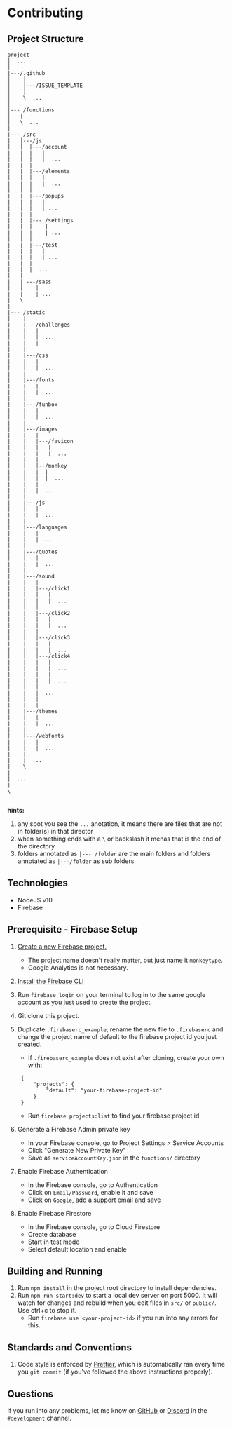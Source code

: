 # Contributing

## Project Structure
```
project
│  ...
│      
|---/.github
│    │   
│    │---/ISSUE_TEMPLATE
│    │
│    \  ...
│          
│--- /functions        
│   |    
│   \  ...
|
|--- /src 
|   │---/js
|   |  |---/account
|   |  |   |
|   |  |   |  ...
|   |  |   
|   |  |---/elements
|   |  |   |
|   |  |   |  ...
|   |  |
|   |  |---/popups
|   |  |   |
|   |  |   | ...
|   |  |
|   |  |--- /settings
|   |  |    | 
|   |  |    | ...
|   |  |
|   |  |---/test
|   |  |   |
|   |  |   | ...
|   |  |
|   |  |  ...
|   |  
|   | ---/sass
|   |    |
|   |    | ...
|   \
|       
|--- /static    
|    |
|    |---/challenges
|    |   |
|    |   |  ...
|    |   |
|    |   
|    |---/css   
|    |   |  
|    |   |  ...   
|    |   
|    |---/fonts   
|    |   |
|    |   |  ...
|    |   
|    |---/funbox   
|    |   |
|    |   |  ...
|    |
|    |---/images
|    |   |
|    |   |---/favicon
|    |   |   |
|    |   |   |  ...
|    |   |
|    |   |--/monkey
|    |   |  |
|    |   |  |  ...
|    |   |
|    |   |  ...
|    |   
|    |---/js   
|    |   |
|    |   |  ...   
|    |   
|    |---/languages   
|    |   |
|    |   | ...
|    |   
|    |---/quotes   
|    |   |
|    |   |  ...
|    |   
|    |---/sound   
|    |   |
|    |   |---/click1
|    |   |   |
|    |   |   |  ...
|    |   |
|    |   |---/click2
|    |   |   |
|    |   |   |  ...
|    |   |
|    |   |---/click3
|    |   |   |
|    |   |   |  ...
|    |   |---/click4
|    |   |   |
|    |   |   |  ...
|    |   |   |
|    |   |   |  ...
|    |   |
|    |   |  ...
|    |   |
|    |   |
|    |---/themes   
|    |   |
|    |   |  ...
|    |   
|    |---/webfonts   
|    |   |
|    |   |  ...
|    |   
|    |  ...
|    \
|       
|  ...   
|   
\     
  

```

**hints:**
1. any spot you see the `...` anotation, it means there are files that are not in folder(s) in that director
2. when something ends with a `\` or backslash it menas that is the end of the directory
3. folders annotated as `|--- /folder` are the main folders and folders annotated as `|---/folder` as sub folders


## Technologies

- NodeJS v10
- Firebase

## Prerequisite - Firebase Setup

1. [Create a new Firebase project.](https://console.firebase.google.com/u/0/)

   - The project name doesn't really matter, but just name it `monkeytype`.
   - Google Analytics is not necessary.

1. [Install the Firebase CLI](https://firebase.google.com/docs/cli)
1. Run `firebase login` on your terminal to log in to the same google account as you just used to create the project.
1. Git clone this project.
1. Duplicate `.firebaserc_example`, rename the new file to `.firebaserc` and change the project name of default to the firebase project id you just created.

   - If `.firebaserc_example` does not exist after cloning, create your own with:

   ```.firebaserc
    {
        "projects": {
            "default": "your-firebase-project-id"
        }
    }
   ```

   - Run `firebase projects:list` to find your firebase project id.

1. Generate a Firebase Admin private key

   - In your Firebase console, go to Project Settings > Service Accounts
   - Click "Generate New Private Key"
   - Save as `serviceAccountKey.json` in the `functions/` directory

1. Enable Firebase Authentication

   - In the Firebase console, go to Authentication
   - Click on `Email/Password`, enable it and save
   - Click on `Google`, add a support email and save

1. Enable Firebase Firestore

   - In the Firebase console, go to Cloud Firestore
   - Create database
   - Start in test mode
   - Select default location and enable

## Building and Running

1. Run `npm install` in the project root directory to install dependencies.
1. Run `npm run start:dev` to start a local dev server on port 5000. It will watch for changes and rebuild when you edit files in `src/` or `public/`. Use ctrl+c to stop it.
   - Run `firebase use <your-project-id>` if you run into any errors for this.

## Standards and Conventions

1. Code style is enforced by [Prettier](https://prettier.io/docs/en/install.html), which is automatically ran every time you `git commit` (if you've followed the above instructions properly).

## Questions

If you run into any problems, let me know on [GitHub](https://github.com/Miodec) or [Discord](https://discord.gg/monkeytype) in the `#development` channel.
